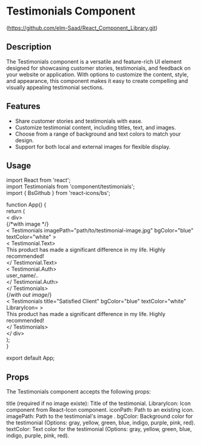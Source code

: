 # Testimonials Component

(https://github.com/elm-Saad/React_Component_Library.git)

## Description

The Testimonials component is a versatile and feature-rich UI element designed for showcasing customer stories, testimonials, and feedback on your website or application. With options to customize the content, style, and appearance, this component makes it easy to create compelling and visually appealing testimonial sections.

## Features

- Share customer stories and testimonials with ease.
- Customize testimonial content, including titles, text, and images.
- Choose from a range of background and text colors to match your design.
- Support for both local and external images for flexible display.

## Usage
import React from 'react';<br/>
import Testimonials from 'component/testimonials';<br/>
import { BsGithub } from 'react-icons/bs';<br/>

function App() {<br/>
  return (<br/>
    < div><br/>
        {/*with image */}<br/>
      < Testimonials 
        imagePath="path/to/testimonial-image.jpg"
        bgColor="blue"
        textColor="white"
      ><br/>
        < Testimonial.Text><br/>
            This product has made a significant difference in my life. Highly recommended!<br/>
        </ Testimonial.Text><br/>
        < Testimonial.Auth><br/>
            user_name/..<br/>
        </ Testimonial.Auth><br/>
      </ Testimonials><br/>
      {/*with out image*/}<br/>
      < Testimonials
        title="Satisfied Client"
        bgColor="blue"
        textColor="white"
        LibraryIcon=<BsGithub />
      ><br/>
        This product has made a significant difference in my life. Highly recommended!<br/>
      </ Testimonials><br/>
    </ div><br/>
  );<br/>
}<br/>

export default App;<br/>

## Props

The Testimonials component accepts the following props:

title (required if no image existe): Title of the testimonial.
LibraryIcon: Icon component from React-Icon component.
iconPath: Path to an existing icon.
imagePath: Path to the testimonial's image .
bgColor: Background color for the testimonial (Options: gray, yellow, green, blue, indigo, purple, pink, red).
textColor: Text color for the testimonial (Options: gray, yellow, green, blue, indigo, purple, pink, red).
